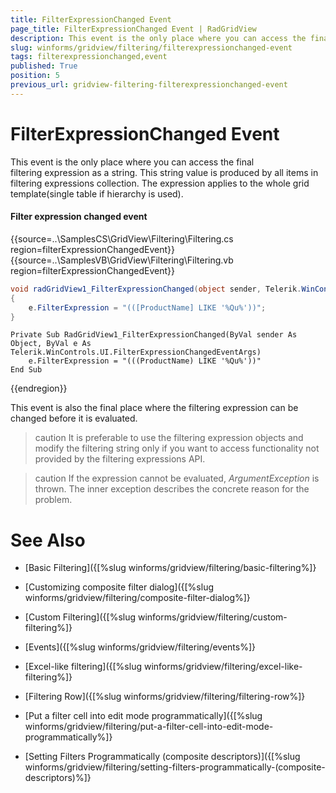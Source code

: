 ```yaml
---
title: FilterExpressionChanged Event
page_title: FilterExpressionChanged Event | RadGridView
description: This event is the only place where you can access the final filtering expression as a string.
slug: winforms/gridview/filtering/filterexpressionchanged-event
tags: filterexpressionchanged,event
published: True
position: 5
previous_url: gridview-filtering-filterexpressionchanged-event
---
```


# FilterExpressionChanged Event

This event is the only place where you can access the final filtering expression as a string. This string value is produced by all items in filtering expressions collection. The expression applies to the whole grid template(single table if hierarchy is used).

#### Filter expression changed event

{{source=..\SamplesCS\GridView\Filtering\Filtering.cs region=filterExpressionChangedEvent}} 
{{source=..\SamplesVB\GridView\Filtering\Filtering.vb region=filterExpressionChangedEvent}} 

````C#
void radGridView1_FilterExpressionChanged(object sender, Telerik.WinControls.UI.FilterExpressionChangedEventArgs e)
{
    e.FilterExpression = "(([ProductName] LIKE '%Qu%'))";
}

````
````VB.NET
Private Sub RadGridView1_FilterExpressionChanged(ByVal sender As Object, ByVal e As Telerik.WinControls.UI.FilterExpressionChangedEventArgs)
    e.FilterExpression = "(((ProductName) LIKE '%Qu%'))"
End Sub

````

{{endregion}} 

This event is also the final place where the filtering expression can be changed before it is evaluated. 

>caution It is preferable to use the filtering expression objects and modify the filtering string only if you want to access functionality not provided by the filtering expressions API.
>

>caution If the expression cannot be evaluated, *ArgumentException* is thrown. The inner exception describes the concrete reason for the problem.
>



# See Also
* [Basic Filtering]({[%slug winforms/gridview/filtering/basic-filtering%]}

* [Customizing composite filter dialog]({[%slug winforms/gridview/filtering/composite-filter-dialog%]}

* [Custom Filtering]({[%slug winforms/gridview/filtering/custom-filtering%]}

* [Events]({[%slug winforms/gridview/filtering/events%]}

* [Excel-like filtering]({[%slug winforms/gridview/filtering/excel-like-filtering%]}

* [Filtering Row]({[%slug winforms/gridview/filtering/filtering-row%]}

* [Put a filter cell into edit mode programmatically]({[%slug winforms/gridview/filtering/put-a-filter-cell-into-edit-mode-programmatically%]}

* [Setting Filters Programmatically (composite descriptors)]({[%slug winforms/gridview/filtering/setting-filters-programmatically-(composite-descriptors)%]}

